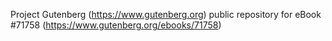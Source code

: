 Project Gutenberg (https://www.gutenberg.org) public repository
for eBook #71758 (https://www.gutenberg.org/ebooks/71758)
